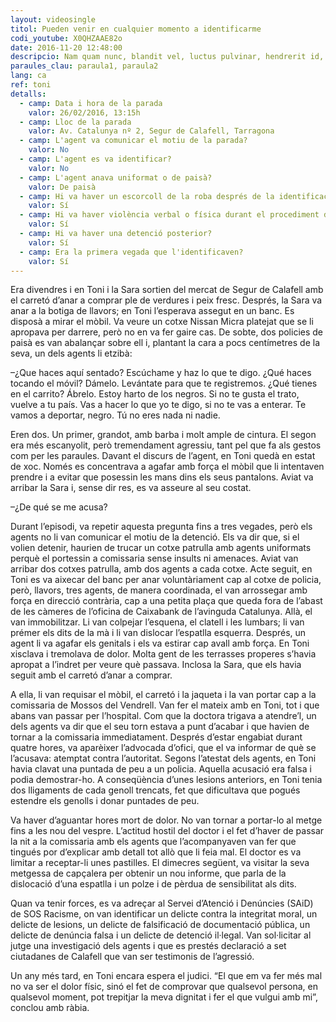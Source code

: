 ```yaml
---
layout: videosingle
titol: Pueden venir en cualquier momento a identificarme
codi_youtube: X0QHZAAE82o
date: 2016-11-20 12:48:00
descripcio: Nam quam nunc, blandit vel, luctus pulvinar, hendrerit id, lorem.
paraules_clau: paraula1, paraula2
lang: ca
ref: toni
detalls:
  - camp: Data i hora de la parada
    valor: 26/02/2016, 13:15h
  - camp: Lloc de la parada
    valor: Av. Catalunya nº 2, Segur de Calafell, Tarragona
  - camp: L'agent va comunicar el motiu de la parada?
    valor: No
  - camp: L'agent es va identificar?
    valor: No
  - camp: L'agent anava uniformat o de paisà?
    valor: De paisà
  - camp: Hi va haver un escorcoll de la roba després de la identificació?
    valor: Sí
  - camp: Hi va haver violència verbal o física durant el procediment d'identificació i registre?
    valor: Sí
  - camp: Hi va haver una detenció posterior?
    valor: Sí
  - camp: Era la primera vegada que l'identificaven?
    valor: Sí
---
```


Era divendres i en Toni i la Sara sortien del mercat de Segur de Calafell amb el carretó d’anar a comprar ple de verdures i peix fresc. Després, la Sara va anar a la botiga de llavors; en Toni l’esperava assegut en un banc. Es disposà a mirar el mòbil. Va veure un cotxe Nissan Micra platejat que se li apropava per darrere, però no en va fer gaire cas. De sobte, dos policies de paisà es van abalançar sobre ell i, plantant la cara a pocs centímetres de la seva, un dels agents li etzibà:

–¿Que haces aquí sentado? Escúchame y haz lo que te digo. ¿Qué haces tocando el móvil? Dámelo. Levántate para que te registremos. ¿Qué tienes en el carrito? Ábrelo. Estoy harto de los negros. Si no te gusta el trato, vuelve a tu país. Vas a hacer lo que yo te digo, si no te vas a enterar. Te vamos a deportar, negro. Tú no eres nada ni nadie.

Eren dos. Un primer, grandot, amb barba i molt ample de cintura. El segon era més escanyolit, però tremendament agressiu, tant pel que fa als gestos com per les paraules. Davant el discurs de l’agent, en Toni quedà en estat de xoc. Només es concentrava a agafar amb força el mòbil que li intentaven prendre i a evitar que posessin les mans dins els seus pantalons. Aviat va arribar la Sara i, sense dir res, es va asseure al seu costat.

–¿De qué se me acusa?

Durant l’episodi, va repetir aquesta pregunta fins a tres vegades, però els agents no li van comunicar el motiu de la detenció. Els va dir que, si el volien detenir, haurien de trucar un cotxe patrulla amb agents uniformats perquè el portessin a comissaria sense insults ni amenaces.
Aviat van arribar dos cotxes patrulla, amb dos agents a cada cotxe. Acte seguit, en Toni es va aixecar del banc per anar voluntàriament cap al cotxe de policia, però, llavors, tres agents, de manera coordinada, el van arrossegar amb força en direcció contrària, cap a una petita plaça que queda fora de l’abast de les càmeres de l’oficina de Caixabank de l’avinguda Catalunya.
Allà, el van immobilitzar. Li van colpejar l’esquena, el clatell i les lumbars; li van prémer els dits de la mà i li van dislocar l’espatlla esquerra. Després, un agent li va agafar els genitals i els va estirar cap avall amb força. En Toni xisclava i tremolava de dolor. Molta gent de les terrasses properes s’havia apropat a l’indret per veure què passava. Inclosa la Sara, que els havia seguit amb el carretó d’anar a comprar.

A ella, li van requisar el mòbil, el carretó i la jaqueta i la van portar cap a la comissaria de Mossos del Vendrell. Van fer el mateix amb en Toni, tot i que abans van passar per l’hospital. Com que la doctora trigava a atendre’l, un dels agents va dir que el seu torn estava a punt d’acabar i que havien de tornar a la comissaria immediatament.
Després d’estar engabiat durant quatre hores, va aparèixer l’advocada d’ofici, que el va informar de què se l’acusava: atemptat contra l’autoritat. Segons l’atestat dels agents, en Toni havia clavat una puntada de peu a un policia. Aquella acusació era falsa i podia demostrar-ho. A conseqüència d’unes lesions anteriors, en Toni tenia dos lligaments de cada genoll trencats, fet que dificultava que pogués estendre els genolls i donar puntades de peu.

Va haver d’aguantar hores mort de dolor. No van tornar a portar-lo al metge fins a les nou del vespre. L’actitud hostil del doctor i el fet d’haver de passar la nit a la comissaria amb els agents que l’acompanyaven van fer que tingués por d’explicar amb detall tot allò que li feia mal. El doctor es va limitar a receptar-li unes pastilles. El dimecres següent, va visitar la seva metgessa de capçalera per obtenir un nou informe, que parla de la dislocació d’una espatlla i un polze i de pèrdua de sensibilitat als dits.

Quan va tenir forces, es va adreçar al Servei d’Atenció i Denúncies (SAiD) de SOS Racisme, on van identificar un delicte contra la integritat moral, un delicte de lesions, un delicte de falsificació de documentació pública, un delicte de denúncia falsa i un delicte de detenció il·legal. Van sol·licitar al jutge una investigació dels agents i que es prestés declaració a set ciutadanes de Calafell que van ser testimonis de l’agressió.

Un any més tard, en Toni encara espera el judici. “El que em va fer més mal no va ser el dolor físic, sinó el fet de comprovar que qualsevol persona, en qualsevol moment, pot trepitjar la meva dignitat i fer el que vulgui amb mi”, conclou amb ràbia.
